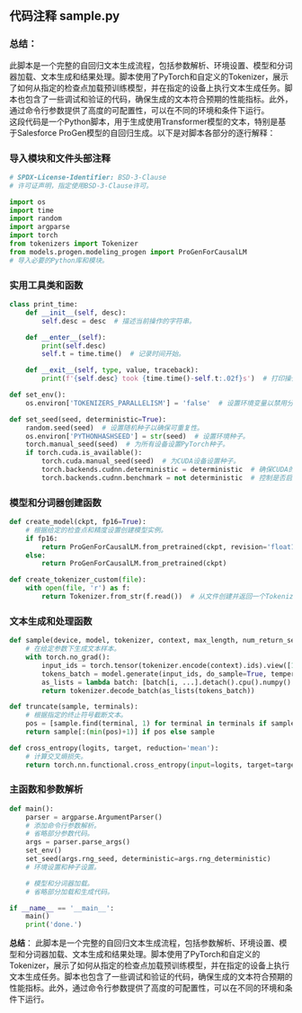 ## 代码注释 sample.py
### 总结： 
此脚本是一个完整的自回归文本生成流程，包括参数解析、环境设置、模型和分词器加载、文本生成和结果处理。脚本使用了PyTorch和自定义的Tokenizer，展示了如何从指定的检查点加载预训练模型，并在指定的设备上执行文本生成任务。脚本也包含了一些调试和验证的代码，确保生成的文本符合预期的性能指标。此外，通过命令行参数提供了高度的可配置性，可以在不同的环境和条件下运行。  
这段代码是一个Python脚本，用于生成使用Transformer模型的文本，特别是基于Salesforce ProGen模型的自回归生成。以下是对脚本各部分的逐行解释：  

### 导入模块和文件头部注释

```python
# SPDX-License-Identifier: BSD-3-Clause
# 许可证声明，指定使用BSD-3-Clause许可。

import os
import time
import random
import argparse
import torch
from tokenizers import Tokenizer
from models.progen.modeling_progen import ProGenForCausalLM
# 导入必要的Python库和模块。
```

### 实用工具类和函数

```python
class print_time:
    def __init__(self, desc):
        self.desc = desc  # 描述当前操作的字符串。

    def __enter__(self):
        print(self.desc)
        self.t = time.time()  # 记录时间开始。

    def __exit__(self, type, value, traceback):
        print(f'{self.desc} took {time.time()-self.t:.02f}s')  # 打印操作所需时间。
```

```python
def set_env():
    os.environ['TOKENIZERS_PARALLELISM'] = 'false'  # 设置环境变量以禁用分词器的并行处理。

def set_seed(seed, deterministic=True):
    random.seed(seed)  # 设置随机种子以确保可重复性。
    os.environ['PYTHONHASHSEED'] = str(seed)  # 设置环境种子。
    torch.manual_seed(seed)  # 为所有设备设置PyTorch种子。
    if torch.cuda.is_available():
        torch.cuda.manual_seed(seed)  # 为CUDA设备设置种子。
        torch.backends.cudnn.deterministic = deterministic  # 确保CUDA的行为确定性。
        torch.backends.cudnn.benchmark = not deterministic  # 控制是否启用性能优化。
```

### 模型和分词器创建函数

```python
def create_model(ckpt, fp16=True):
    # 根据给定的检查点和精度设置创建模型实例。
    if fp16:
        return ProGenForCausalLM.from_pretrained(ckpt, revision='float16', torch_dtype=torch.float16, low_cpu_mem_usage=True)
    else:
        return ProGenForCausalLM.from_pretrained(ckpt)
```

```python
def create_tokenizer_custom(file):
    with open(file, 'r') as f:
        return Tokenizer.from_str(f.read())  # 从文件创建并返回一个Tokenizer实例。
```

### 文本生成和处理函数

```python
def sample(device, model, tokenizer, context, max_length, num_return_sequences, top_p, temp, pad_token_id):
    # 在给定参数下生成文本样本。
    with torch.no_grad():
        input_ids = torch.tensor(tokenizer.encode(context).ids).view([1, -1]).to(device)
        tokens_batch = model.generate(input_ids, do_sample=True, temperature=temp, max_length=max_length, top_p=top_p, num_return_sequences=num_return_sequences, pad_token_id=pad_token_id)
        as_lists = lambda batch: [batch[i, ...].detach().cpu().numpy().tolist() for i in range(batch.shape[0])]
        return tokenizer.decode_batch(as_lists(tokens_batch))

def truncate(sample, terminals):
    # 根据指定的终止符号截断文本。
    pos = [sample.find(terminal, 1) for terminal in terminals if sample.find(terminal, 1) != -1]
    return sample[:(min(pos)+1)] if pos else sample

def cross_entropy(logits, target, reduction='mean'):
    # 计算交叉熵损失。
    return torch.nn.functional.cross_entropy(input=logits, target=target, weight=None, size_average=None, reduce=None, reduction=reduction)
```

### 主函数和参数解析

```python
def main():
    parser = argparse.ArgumentParser()
    # 添加命令行参数解析。
    # 省略部分参数代码。
    args = parser.parse_args()
    set_env()
    set_seed(args.rng_seed, deterministic=args.rng_deterministic)
    # 环境设置和种子设置。

    # 模型和分词器加载。
    # 省略部分加载和生成代码。

if __name__ == '__main__':
    main()
    print('done.')
```

**总结**：
此脚本是一个完整的自回归文本生成流程，包括参数解析、环境设置、模型和分词器加载、文本生成和结果处理。脚本使用了PyTorch和自定义的Tokenizer，展示了如何从指定的检查点加载预训练模型，并在指定的设备上执行文本生成任务。脚本也包含了一些调试和验证的代码，确保生成的文本符合预期的性能指标。此外，通过命令行参数提供了高度的可配置性，可以在不同的环境和条件下运行。
